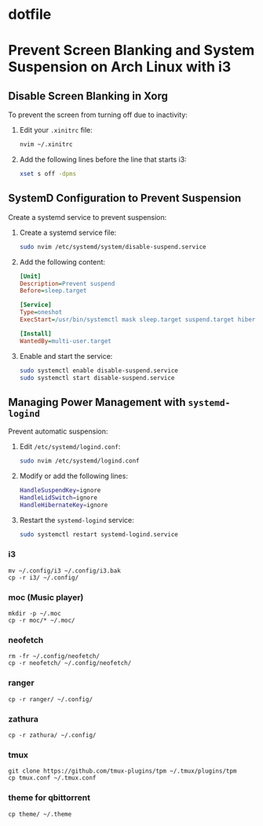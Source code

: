 # dotfile

# Prevent Screen Blanking and System Suspension on Arch Linux with i3

## Disable Screen Blanking in Xorg

To prevent the screen from turning off due to inactivity:

1. Edit your `.xinitrc` file:

    ```sh
    nvim ~/.xinitrc
    ```

2. Add the following lines before the line that starts i3:

    ```sh
    xset s off -dpms
    ```

## SystemD Configuration to Prevent Suspension

Create a systemd service to prevent suspension:

1. Create a systemd service file:

    ```sh
    sudo nvim /etc/systemd/system/disable-suspend.service
    ```

2. Add the following content:

    ```ini
    [Unit]
    Description=Prevent suspend
    Before=sleep.target

    [Service]
    Type=oneshot
    ExecStart=/usr/bin/systemctl mask sleep.target suspend.target hibernate.target hybrid-sleep.target

    [Install]
    WantedBy=multi-user.target
    ```

3. Enable and start the service:

    ```sh
    sudo systemctl enable disable-suspend.service
    sudo systemctl start disable-suspend.service
    ```

## Managing Power Management with `systemd-logind`

Prevent automatic suspension:

1. Edit `/etc/systemd/logind.conf`:

    ```sh
    sudo nvim /etc/systemd/logind.conf
    ```

2. Modify or add the following lines:

    ```sh
    HandleSuspendKey=ignore
    HandleLidSwitch=ignore
    HandleHibernateKey=ignore
    ```

3. Restart the `systemd-logind` service:

    ```sh
    sudo systemctl restart systemd-logind.service
    ```

### i3 

```
mv ~/.config/i3 ~/.config/i3.bak
cp -r i3/ ~/.config/
```

### moc (Music player) 

```
mkdir -p ~/.moc
cp -r moc/* ~/.moc/
```

### neofetch

```
rm -fr ~/.config/neofetch/ 
cp -r neofetch/ ~/.config/neofetch/
```

### ranger

```
cp -r ranger/ ~/.config/
```

### zathura

```
cp -r zathura/ ~/.config/
```

### tmux

```
git clone https://github.com/tmux-plugins/tpm ~/.tmux/plugins/tpm
cp tmux.conf ~/.tmux.conf
```

### theme for qbittorrent

```
cp theme/ ~/.theme
```
